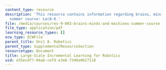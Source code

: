 ```yaml
---
content_type: resource
description: 'This resource contains information regarding brains, minds and machines
  summer course: Lec8-6.'
file: /media/courses/res-9-003-brains-minds-and-machines-summer-course-summer-2015/e55ecdf704abcefde3e67340a0627118_MITRES_9_003SUM15_Lec8-6.pdf
file_type: application/pdf
learning_resource_types: []
ocw_type: OCWFile
parent_title: Unit 8. Robotics
parent_type: SupplementalResourceSection
resourcetype: Document
title: Large-Scale Incremental Learning for Robotics
uid: e55ecdf7-04ab-cefd-e3e6-7340a0627118
---
```

